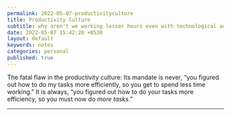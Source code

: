 ```yaml
---
permalink: 2022-05-07-productivityculture
title: Productivity Culture
subtitle: why aren't we working lesser hours even with technological advancement?
date: 2022-05-07 15:42:28 +0530
layout: default
keywords: notes
categories: personal
published: true
---
```


The fatal flaw in the productivity culture: Its mandate is never, “you figured out how to do my tasks more efficiently, so you get to spend less time working.” It is always, “you figured out how to do your tasks more efficiency, so you must now do _more tasks_.”

---
